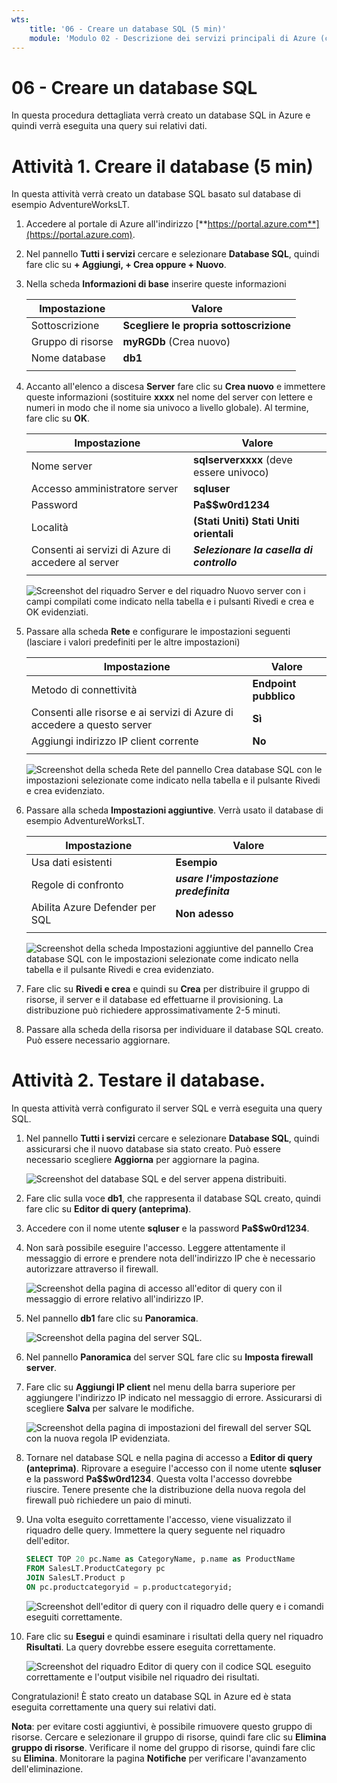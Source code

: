 ```yaml
---
wts:
    title: '06 - Creare un database SQL (5 min)'
    module: 'Modulo 02 - Descrizione dei servizi principali di Azure (carichi di lavoro)'
---
```


# 06 - Creare un database SQL

In questa procedura dettagliata verrà creato un database SQL in Azure e quindi verrà eseguita una query sui relativi dati.

# Attività 1. Creare il database (5 min)

In questa attività verrà creato un database SQL basato sul database di esempio AdventureWorksLT. 

1. Accedere al portale di Azure all'indirizzo [**https://portal.azure.com**](https://portal.azure.com).

2. Nel pannello **Tutti i servizi** cercare e selezionare **Database SQL**, quindi fare clic su **+ Aggiungi, + Crea oppure + Nuovo**. 

3. Nella scheda **Informazioni di base** inserire queste informazioni  

    | Impostazione | Valore | 
    | --- | --- |
    | Sottoscrizione | **Scegliere le propria sottoscrizione** |
    | Gruppo di risorse | **myRGDb** (Crea nuovo) |
    | Nome database| **db1** | 
    | | |

3. Accanto all'elenco a discesa **Server** fare clic su **Crea nuovo** e immettere queste informazioni (sostituire **xxxx** nel nome del server con lettere e numeri in modo che il nome sia univoco a livello globale). Al termine, fare clic su **OK**.

    | Impostazione | Valore | 
    | --- | --- |
    | Nome server | **sqlserverxxxx** (deve essere univoco) | 
    | Accesso amministratore server | **sqluser** |
    | Password | **Pa$$w0rd1234** |
    | Località | **(Stati Uniti) Stati Uniti orientali** |
    | Consenti ai servizi di Azure di accedere al server| ***Selezionare la casella di controllo*** |
    | | |

   ![Screenshot del riquadro Server e del riquadro Nuovo server con i campi compilati come indicato nella tabella e i pulsanti Rivedi e crea e OK evidenziati.](../images/0501.png)

4. Passare alla scheda **Rete** e configurare le impostazioni seguenti (lasciare i valori predefiniti per le altre impostazioni) 

    | Impostazione | Valore | 
    | --- | --- |
    | Metodo di connettività | **Endpoint pubblico** |    
    | Consenti alle risorse e ai servizi di Azure di accedere a questo server | **Sì** |
    | Aggiungi indirizzo IP client corrente | **No** |
    | | |
    
   ![Screenshot della scheda Rete del pannello Crea database SQL con le impostazioni selezionate come indicato nella tabella e il pulsante Rivedi e crea evidenziato.](../images/0501b.png)

5. Passare alla scheda **Impostazioni aggiuntive**. Verrà usato il database di esempio AdventureWorksLT.

    | Impostazione | Valore | 
    | --- | --- |
    | Usa dati esistenti | **Esempio** |
    | Regole di confronto | ***usare l'impostazione predefinita*** |
    | Abilita Azure Defender per SQL | **Non adesso** |
    | | |

    ![Screenshot della scheda Impostazioni aggiuntive del pannello Crea database SQL con le impostazioni selezionate come indicato nella tabella e il pulsante Rivedi e crea evidenziato.](../images/0501c.png)

6. Fare clic su **Rivedi e crea** e quindi su **Crea** per distribuire il gruppo di risorse, il server e il database ed effettuarne il provisioning. La distribuzione può richiedere approssimativamente 2-5 minuti.

7. Passare alla scheda della risorsa per individuare il database SQL creato. Può essere necessario aggiornare.

# Attività 2. Testare il database.

In questa attività verrà configurato il server SQL e verrà eseguita una query SQL. 

1. Nel pannello **Tutti i servizi** cercare e selezionare **Database SQL**, quindi assicurarsi che il nuovo database sia stato creato. Può essere necessario scegliere **Aggiorna** per aggiornare la pagina.

    ![Screenshot del database SQL e del server appena distribuiti.](../images/0502.png)

2. Fare clic sulla voce **db1**, che rappresenta il database SQL creato, quindi fare clic su **Editor di query (anteprima)**.

3. Accedere con il nome utente **sqluser** e la password **Pa$$w0rd1234**.

4. Non sarà possibile eseguire l'accesso. Leggere attentamente il messaggio di errore e prendere nota dell'indirizzo IP che è necessario autorizzare attraverso il firewall. 

    ![Screenshot della pagina di accesso all'editor di query con il messaggio di errore relativo all'indirizzo IP.](../images/0503.png)

5. Nel pannello **db1** fare clic su **Panoramica**. 

    ![Screenshot della pagina del server SQL.](../images/0504.png)

6. Nel pannello **Panoramica** del server SQL fare clic su **Imposta firewall server**.

7. Fare clic su **Aggiungi IP client** nel menu della barra superiore per aggiungere l'indirizzo IP indicato nel messaggio di errore. Assicurarsi di scegliere **Salva** per salvare le modifiche. 

    ![Screenshot della pagina di impostazioni del firewall del server SQL con la nuova regola IP evidenziata.](../images/0506.png)

8. Tornare nel database SQL e nella pagina di accesso a **Editor di query (anteprima)**. Riprovare a eseguire l'accesso con il nome utente **sqluser** e la password **Pa$$w0rd1234**. Questa volta l'accesso dovrebbe riuscire. Tenere presente che la distribuzione della nuova regola del firewall può richiedere un paio di minuti. 

9. Una volta eseguito correttamente l'accesso, viene visualizzato il riquadro delle query. Immettere la query seguente nel riquadro dell'editor.

    ```SQL
    SELECT TOP 20 pc.Name as CategoryName, p.name as ProductName
    FROM SalesLT.ProductCategory pc
    JOIN SalesLT.Product p
    ON pc.productcategoryid = p.productcategoryid;
    ```

    ![Screenshot dell'editor di query con il riquadro delle query e i comandi eseguiti correttamente.](../images/0507.png)

10. Fare clic su **Esegui** e quindi esaminare i risultati della query nel riquadro **Risultati**. La query dovrebbe essere eseguita correttamente.

    ![Screenshot del riquadro Editor di query con il codice SQL eseguito correttamente e l'output visibile nel riquadro dei risultati.](../images/0508.png)

Congratulazioni! È stato creato un database SQL in Azure ed è stata eseguita correttamente una query sui relativi dati.

**Nota**: per evitare costi aggiuntivi, è possibile rimuovere questo gruppo di risorse. Cercare e selezionare il gruppo di risorse, quindi fare clic su **Elimina gruppo di risorse**. Verificare il nome del gruppo di risorse, quindi fare clic su **Elimina**. Monitorare la pagina **Notifiche** per verificare l'avanzamento dell'eliminazione.
